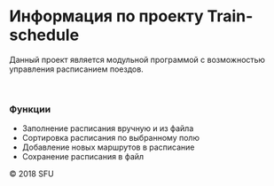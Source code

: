 # Информация по проекту Train-schedule
<p>Данный проект является модульной программой с возможностью управления расписанием поездов.</p>
<br>
<h3>Функции</h3>
<ul>
<li>Заполнение расписания вручную и из файла</li>
<li>Сортировка расписания по выбранному полю</li>
<li>Добавление новых маршрутов в расписание</li>
<li>Сохранение расписания в файл</li>
</ul>
<p>© 2018 SFU</p>
